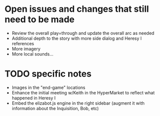 # Open issues and changes that still need to be made

- Review the overall play=through and update the overall arc as needed
- Additional depth to the story with more side dialog and Heresy I references
- More imagery
- More local sounds...


# TODO specific notes
- Images in the "end-game" locations
- Enhance the initial meeting w/Keith in the HyperMarket to reflect what happened in Heresy I
- Embed the elizabot.js engine in the right sidebar (augment it with information about the Inquisition, Bob, etc)
